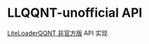 # LLQQNT-unofficial API

[LiteLoaderQQNT 非官方版](https://github.com/LateDreamXD/LLQQNT-unofficial) API 实现

